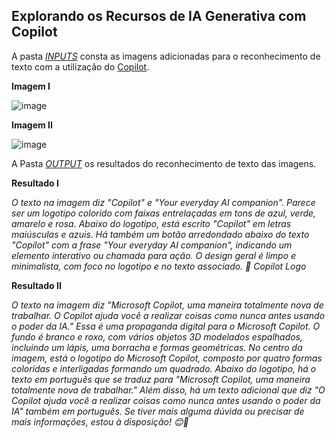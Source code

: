 ## Explorando os Recursos de IA Generativa com Copilot

  A pasta [*INPUTS*](https://github.com/GEISABEL/AI-900IAGenerativaComCopilot/commit/b93e608dfd3179e74d5799566c84eea0c7922389) consta as imagens adicionadas para o reconhecimento de texto com a utilização do [Copilot](https://copilot.microsoft.com/).

**Imagem I**

![image](https://github.com/GEISABEL/AI-900IAGenerativaComCopilot/assets/110138843/02fbb7d7-cf3b-4315-a0e1-bda8d3659c3f)

**Imagem II**

![image](https://github.com/GEISABEL/AI-900IAGenerativaComCopilot/assets/110138843/eb506fab-6519-4624-8cbc-19dccf67dc1c)


 A Pasta [*OUTPUT*](https://github.com/GEISABEL/AI-900IAGenerativaComCopilot/commit/c165aa1817f7b28b5a7640bd7f59443f29cf0ec3) os resultados do reconhecimento de texto das imagens.

**Resultado I**

*O texto na imagem diz "Copilot" e "Your everyday AI companion". Parece ser um logotipo colorido com faixas entrelaçadas em tons de azul, verde, amarelo e rosa. Abaixo do logotipo, está escrito "Copilot" em letras maiúsculas e azuis. Há também um botão arredondado abaixo do texto "Copilot" com a frase "Your everyday AI companion", indicando um elemento interativo ou chamada para ação. O design geral é limpo e minimalista, com foco no logotipo e no texto associado. 🌟
Copilot Logo*

**Resultado II**

*O texto na imagem diz "Microsoft Copilot, uma maneira totalmente nova de trabalhar. O Copilot ajuda você a realizar coisas como nunca antes usando o poder da IA."
Essa é uma propaganda digital para o Microsoft Copilot. O fundo é branco e roxo, com vários objetos 3D modelados espalhados, incluindo um lápis, uma borracha e formas geométricas. No centro da imagem, está o logotipo do Microsoft Copilot, composto por quatro formas coloridas e interligadas formando um quadrado. Abaixo do logotipo, há o texto em português que se traduz para "Microsoft Copilot, uma maneira totalmente nova de trabalhar." Além disso, há um texto adicional que diz "O Copilot ajuda você a realizar coisas como nunca antes usando o poder da IA" também em português.
Se tiver mais alguma dúvida ou precisar de mais informações, estou à disposição! 😊🚀*

